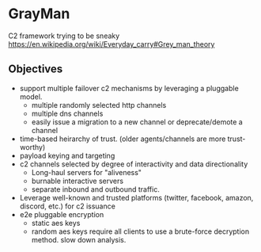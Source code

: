 # GrayMan
C2 framework trying to be sneaky
https://en.wikipedia.org/wiki/Everyday_carry#Grey_man_theory

## Objectives
- support multiple failover c2 mechanisms by leveraging a pluggable model. 
  - multiple randomly selected http channels
  - multiple dns channels
  - easily issue a migration to a new channel or deprecate/demote a channel 
- time-based heirarchy of trust. (older agents/channels are more trust-worthy)
- payload keying and targeting
- c2 channels selected by degree of interactivity and data directionality
  - Long-haul servers for "aliveness"
  - burnable interactive servers
  - separate inbound and outbound traffic. 
- Leverage well-known and trusted platforms (twitter, facebook, amazon, discord, etc.) for c2 issuance
- e2e pluggable encryption
  - static aes keys 
  - random aes keys require all clients to use a brute-force decryption method. slow down analysis.  

